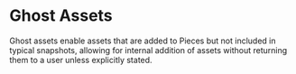 # Ghost Assets

Ghost assets enable assets that are added to Pieces but not included in typical snapshots, allowing for internal addition of assets without returning them to a user unless explicitly stated.
